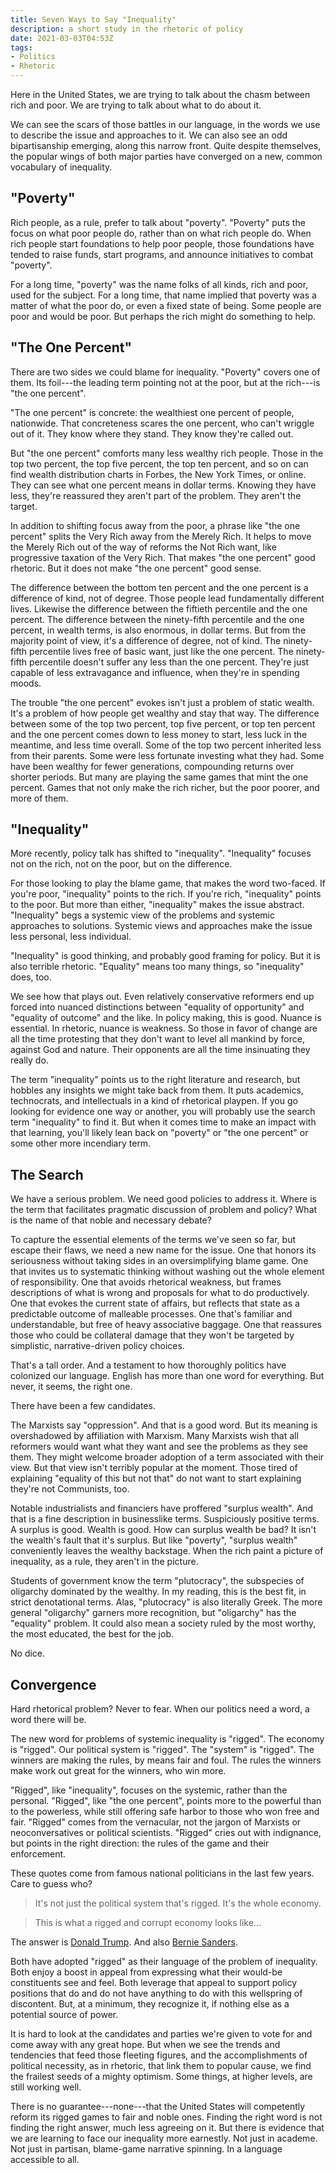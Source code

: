 ```yaml
---
title: Seven Ways to Say "Inequality"
description: a short study in the rhetoric of policy
date: 2021-03-03T04:53Z
tags:
- Politics
- Rhetoric
---
```


Here in the United States, we are trying to talk about the chasm between rich and poor.  We are trying to talk about what to do about it.

We can see the scars of those battles in our language, in the words we use to describe the issue and approaches to it.  We can also see an odd bipartisanship emerging, along this narrow front.  Quite despite themselves, the popular wings of both major parties have converged on a new, common vocabulary of inequality.

## "Poverty"

Rich people, as a rule, prefer to talk about "poverty".  "Poverty" puts the focus on what poor people do, rather than on what rich people do.  When rich people start foundations to help poor people, those foundations have tended to raise funds, start programs, and announce initiatives to combat "poverty".

For a long time, "poverty" was the name folks of all kinds, rich and poor, used for the subject.  For a long time, that name implied that poverty was a matter of what the poor do, or even a fixed state of being.  Some people are poor and would be poor.  But perhaps the rich might do something to help.

## "The One Percent"

There are two sides we could blame for inequality.  "Poverty" covers one of them.  Its foil---the leading term pointing not at the poor, but at the rich---is "the one percent".

"The one percent" is concrete: the wealthiest one percent of people, nationwide.  That concreteness scares the one percent, who can't wriggle out of it.  They know where they stand.  They know they're called out.

But "the one percent" comforts many less wealthy rich people.  Those in the top two percent, the top five percent, the top ten percent, and so on can find wealth distribution charts in Forbes, the New York Times, or online.  They can see what one percent means in dollar terms.  Knowing they have less, they're reassured they aren't part of the problem.  They aren't the target.

In addition to shifting focus away from the poor, a phrase like "the one percent" splits the Very Rich away from the Merely Rich.  It helps to move the Merely Rich out of the way of reforms the Not Rich want, like progressive taxation of the Very Rich.  That makes "the one percent" good rhetoric.  But it does not make "the one percent" good sense.

The difference between the bottom ten percent and the one percent is a difference of kind, not of degree.  Those people lead fundamentally different lives.  Likewise the difference between the fiftieth percentile and the one percent.  The difference between the ninety-fifth percentile and the one percent, in wealth terms, is also enormous, in dollar terms.  But from the majority point of view, it's a difference of degree, not of kind.  The ninety-fifth percentile lives free of basic want, just like the one percent.  The ninety-fifth percentile doesn't suffer any less than the one percent.  They're just capable of less extravagance and influence, when they're in spending moods.

The trouble "the one percent" evokes isn't just a problem of static wealth.  It's a problem of how people get wealthy and stay that way.  The difference between some of the top two percent, top five percent, or top ten percent and the one percent comes down to less money to start, less luck in the meantime, and less time overall.  Some of the top two percent inherited less from their parents.  Some were less fortunate investing what they had.  Some have been wealthy for fewer generations, compounding returns over shorter periods.  But many are playing the same games that mint the one percent.  Games that not only make the rich richer, but the poor poorer, and more of them.

## "Inequality"

More recently, policy talk has shifted to "inequality".  "Inequality" focuses not on the rich, not on the poor, but on the difference.

For those looking to play the blame game, that makes the word two-faced.  If you're poor, "inequality" points to the rich.  If you're rich, "inequality" points to the poor.  But more than either, "inequality" makes the issue abstract.  "Inequality" begs a systemic view of the problems and systemic approaches to solutions.  Systemic views and approaches make the issue less personal, less individual.

"Inequality" is good thinking, and probably good framing for policy.  But it is also terrible rhetoric.  "Equality" means too many things, so "inequality" does, too.

We see how that plays out.  Even relatively conservative reformers end up forced into nuanced distinctions between "equality of opportunity" and "equality of outcome" and the like.  In policy making, this is good.  Nuance is essential.  In rhetoric, nuance is weakness.  So those in favor of change are all the time protesting that they don't want to level all mankind by force, against God and nature.  Their opponents are all the time insinuating they really do.

The term "inequality" points us to the right literature and research, but hobbles any insights we might take back from them.  It puts academics, technocrats, and intellectuals in a kind of rhetorical playpen.  If you go looking for evidence one way or another, you will probably use the search term "inequality" to find it.  But when it comes time to make an impact with that learning, you'll likely lean back on "poverty" or "the one percent" or some other more incendiary term.

## The Search

We have a serious problem.  We need good policies to address it.  Where is the term that facilitates pragmatic discussion of problem and policy?  What is the name of that noble and necessary debate?

To capture the essential elements of the terms we've seen so far, but escape their flaws, we need a new name for the issue.  One that honors its seriousness without taking sides in an oversimplifying blame game.  One that invites us to systematic thinking without washing out the whole element of responsibility.  One that avoids rhetorical weakness, but frames descriptions of what is wrong and proposals for what to do productively.  One that evokes the current state of affairs, but reflects that state as a predictable outcome of malleable processes.  One that's familiar and understandable, but free of heavy associative baggage.  One that reassures those who could be collateral damage that they won't be targeted by simplistic, narrative-driven policy choices.

That's a tall order.  And a testament to how thoroughly politics have colonized our language.  English has more than one word for everything.  But never, it seems, the right one.

There have been a few candidates.

The Marxists say "oppression".  And that is a good word.  But its meaning is overshadowed by affiliation with Marxism.  Many Marxists wish that all reformers would want what they want and see the problems as they see them.  They might welcome broader adoption of a term associated with their view.  But that view isn't terribly popular at the moment.  Those tired of explaining "equality of this but not that" do not want to start explaining they're not Communists, too.

Notable industrialists and financiers have proffered "surplus wealth".  And that is a fine description in businesslike terms.  Suspiciously positive terms.  A surplus is good.  Wealth is good.  How can surplus wealth be bad?  It isn't the wealth's fault that it's surplus.  But like "poverty", "surplus wealth" conveniently leaves the wealthy backstage.  When the rich paint a picture of inequality, as a rule, they aren't in the picture.

Students of government know the term "plutocracy", the subspecies of oligarchy dominated by the wealthy.  In my reading, this is the best fit, in strict denotational terms.  Alas, "plutocracy" is also literally Greek.  The more general "oligarchy" garners more recognition, but "oligarchy" has the "equality" problem.  It could also mean a society ruled by the most worthy, the most educated, the best for the job.

No dice.

## Convergence

Hard rhetorical problem?  Never to fear.  When our politics need a word, a word there will be.

The new word for problems of systemic inequality is "rigged".  The economy is "rigged".  Our political system is "rigged".  The "system" is "rigged".  The winners are making the rules, by means fair and foul.  The rules the winners make work out great for the winners, who win more.

"Rigged", like "inequality", focuses on the systemic, rather than the personal.  "Rigged", like "the one percent", points more to the powerful than to the powerless, while still offering safe harbor to those who won free and fair.  "Rigged" comes from the vernacular, not the jargon of Marxists or neoconversatives or political scientists.  "Rigged" cries out with indignance, but points in the right direction: the rules of the game and their enforcement.

These quotes come from famous national politicians in the last few years.  Care to guess who?

> It's not just the political system that's rigged.  It's the whole economy.

> This is what a rigged and corrupt economy looks like...

The answer is [Donald Trump](https://money.cnn.com/2016/06/22/news/economy/donald-trump-rigged-economy/).  And also [Bernie Sanders](https://twitter.com/BernieSanders/status/1258781182109548544).

Both have adopted "rigged" as their language of the problem of inequality.  Both enjoy a boost in appeal from expressing what their would-be constituents see and feel.  Both leverage that appeal to support policy positions that do and do not have anything to do with this wellspring of discontent.  But, at a minimum, they recognize it, if nothing else as a potential source of power.

It is hard to look at the candidates and parties we're given to vote for and come away with any great hope.  But when we see the trends and tendencies that feed those fleeting figures, and the accomplishments of political necessity, as in rhetoric, that link them to popular cause, we find the frailest seeds of a mighty optimism.  Some things, at higher levels, are still working well.

There is no guarantee---none---that the United States will competently reform its rigged games to fair and noble ones.  Finding the right word is not finding the right answer, much less agreeing on it.  But there is evidence that we are learning to face our inequality more earnestly.  Not just in academe.  Not just in partisan, blame-game narrative spinning.  In a language accessible to all.

